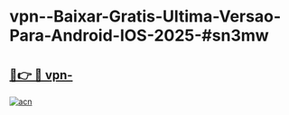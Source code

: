 # vpn--Baixar-Gratis-Ultima-Versao-Para-Android-IOS-2025-#sn3mw

# <h2><a href="https://ainizakaria.my?title=vpn-&ref=24M">🔗👉 🔴 vpn-</a></h2>

[![acn](https://github.com/user-attachments/assets/0f9c940e-d8b0-45ae-aac7-cd30a18b3e1c)](https://ainizakaria.my?title=vpn-&ref=24M)

